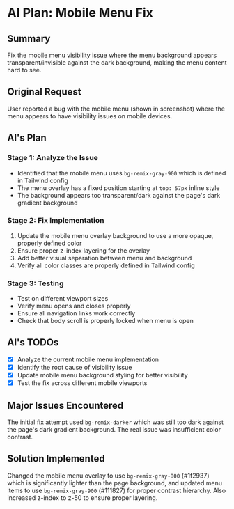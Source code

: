 # AI Plan: Mobile Menu Fix

## Summary
Fix the mobile menu visibility issue where the menu background appears transparent/invisible against the dark background, making the menu content hard to see.

## Original Request
User reported a bug with the mobile menu (shown in screenshot) where the menu appears to have visibility issues on mobile devices.

## AI's Plan

### Stage 1: Analyze the Issue
- Identified that the mobile menu uses `bg-remix-gray-900` which is defined in Tailwind config
- The menu overlay has a fixed position starting at `top: 57px` inline style
- The background appears too transparent/dark against the page's dark gradient background

### Stage 2: Fix Implementation
1. Update the mobile menu overlay background to use a more opaque, properly defined color
2. Ensure proper z-index layering for the overlay
3. Add better visual separation between menu and background
4. Verify all color classes are properly defined in Tailwind config

### Stage 3: Testing
- Test on different viewport sizes
- Verify menu opens and closes properly
- Ensure all navigation links work correctly
- Check that body scroll is properly locked when menu is open

## AI's TODOs
- [x] Analyze the current mobile menu implementation
- [x] Identify the root cause of visibility issue
- [x] Update mobile menu background styling for better visibility
- [x] Test the fix across different mobile viewports

## Major Issues Encountered
The initial fix attempt used `bg-remix-darker` which was still too dark against the page's dark gradient background. The real issue was insufficient color contrast. 

## Solution Implemented
Changed the mobile menu overlay to use `bg-remix-gray-800` (#1f2937) which is significantly lighter than the page background, and updated menu items to use `bg-remix-gray-900` (#111827) for proper contrast hierarchy. Also increased z-index to z-50 to ensure proper layering.